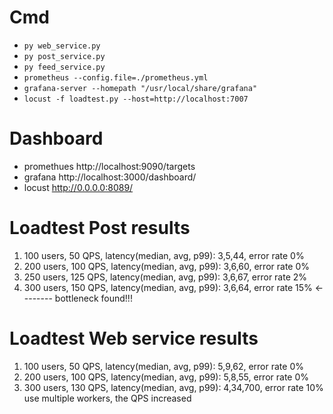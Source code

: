 # Cmd
- `py web_service.py`
- `py post_service.py`
- `py feed_service.py`
- `prometheus --config.file=./prometheus.yml`
- `grafana-server --homepath "/usr/local/share/grafana"`
- `locust -f loadtest.py --host=http://localhost:7007`

# Dashboard
- promethues http://localhost:9090/targets
- grafana http://localhost:3000/dashboard/
- locust http://0.0.0.0:8089/

# Loadtest Post results
1. 100 users, 50 QPS, latency(median, avg, p99): 3,5,44, error rate 0%
2. 200 users, 100 QPS, latency(median, avg, p99): 3,6,60, error rate 0%
3. 250 users, 125 QPS, latency(median, avg, p99): 3,6,67, error rate 2%
3. 300 users, 150 QPS, latency(median, avg, p99): 3,6,64, error rate 15% <-------- bottleneck found!!!

# Loadtest Web service results
1. 100 users, 50 QPS, latency(median, avg, p99): 5,9,62, error rate 0%
2. 200 users, 100 QPS, latency(median, avg, p99): 5,8,55, error rate 0%
3. 300 users, 130 QPS, latency(median, avg, p99): 4,34,700, error rate 10%
use multiple workers, the QPS increased

